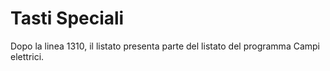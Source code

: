 # Tasti Speciali

Dopo la linea 1310, il listato presenta parte del listato del programma Campi elettrici.

